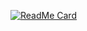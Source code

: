 [![ReadMe Card](https://github-readme-stats.vercel.app/api?username=MateuszCode)](https://github.com/MateuszCode)
